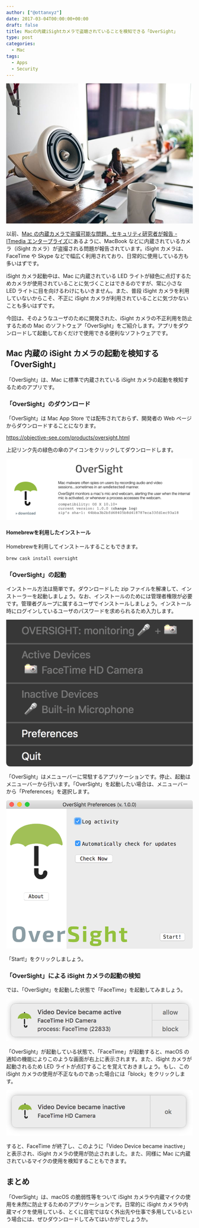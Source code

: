 ```yaml
---
author: ["@ottanxyz"]
date: 2017-03-04T00:00:00+00:00
draft: false
title: Macの内蔵iSightカメラで盗聴されていることを検知できる「OverSight」
type: post
categories:
  - Mac
tags:
  - Apps
  - Security
---
```


![](170304-58ba3b1937ed1.jpg)

以前、[Mac の内蔵カメラで盗撮可能な問題、セキュリティ研究者が報告 - ITmedia エンタープライズ](http://www.itmedia.co.jp/enterprise/articles/1610/07/news125.html)にあるように、MacBook などに内蔵されているカメラ（iSight カメラ）が盗撮される問題が報告されています。iSight カメラは、FaceTime や Skype などで幅広く利用されており、日常的に使用している方も多いはずです。

iSight カメラ起動中は、Mac に内蔵されている LED ライトが緑色に点灯するためカメラが使用されていることに気づくことはできるのですが、常に小さな LED ライトに目を向けるわけにもいきません。また、普段 iSight カメラを利用していないからこそ、不正に iSight カメラが利用されていることに気づかないことも多いはずです。

今回は、そのようなユーザのために開発された、iSight カメラの不正利用を防止するための Mac のソフトウェア「OverSight」をご紹介します。アプリをダウンロードして起動しておくだけで使用できる便利なソフトウェアです。

## Mac 内蔵の iSight カメラの起動を検知する「OverSight」

「OverSight」は、Mac に標準で内蔵されている iSight カメラの起動を検知するためのアプリです。

### 「OverSight」のダウンロード

「OverSight」は Mac App Store では配布されておらず、開発者の Web ページからダウンロードすることになります。

https://objective-see.com/products/oversight.html

上記リンク先の緑色の傘のアイコンをクリックしてダウンロードします。

![](170304-58ba3b3946ac0.png)

#### Homebrewを利用したインストール

Homebrewを利用してインストールすることもできます。

```zsh
brew cask install oversight
```

### 「OverSight」の起動

インストール方法は簡単です。ダウンロードした zip ファイルを解凍して、インストーラーを起動しましょう。なお、インストールのためには管理者権限が必要です。管理者グループに属するユーザでインストールしましょう。インストール時にログインしているユーザのパスワードを求められるため入力します。

![](170304-58ba3b2b45a6f.png)

「OverSight」はメニューバーに常駐するアプリケーションです。停止、起動はメニューバーから行います。「OverSight」を起動したい場合は、メニューバーから「Preferences」を選択します。

![](170304-58ba3b30214a3.png)

「Start!」をクリックしましょう。

### 「OverSight」による iSight カメラの起動の検知

では、「OverSight」を起動した状態で「FaceTime」を起動してみましょう。

![](170304-58ba3b40b3d3b.png)

「OverSight」が起動している状態で、「FaceTime」が起動すると、macOS の通知の機能によりこのような画面が右上に表示されます。また、iSight カメラが起動されるため LED ライトが点灯することを覚えておきましょう。もし、この iSight カメラの使用が不正なものであった場合には「block」をクリックします。

![](170304-58ba3b463ac07.png)

すると、FaceTime が終了し、このように「Video Device became inactive」と表示され、iSight カメラの使用が防止されました。また、同様に Mac に内蔵されているマイクの使用を検知することもできます。

## まとめ

「OverSight」は、macOS の脆弱性等をついて iSight カメラや内蔵マイクの使用を未然に防止するためのアプリケーションです。日常的に iSight カメラや内蔵マイクを使用している、とくに自宅ではなく外出先や仕事で多用しているという場合には、ぜひダウンロードしてみてはいかがでしょうか。
